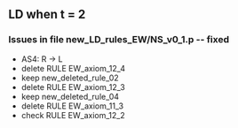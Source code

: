 ## LD when t = 2

### Issues in file new_LD_rules_EW/NS_v0_1.p -- fixed
- AS4: R -> L
- delete RULE EW_axiom_12_4
- keep new_deleted_rule_02
- delete RULE EW_axiom_12_3
- keep new_deleted_rule_04
- delete RULE EW_axiom_11_3
- check RULE EW_axiom_12_2
